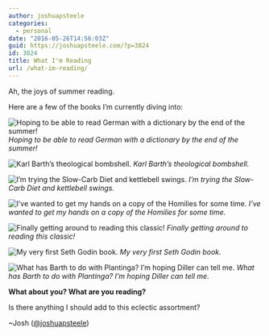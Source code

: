 ```yaml
---
author: joshuapsteele
categories:
  - personal
date: "2016-05-26T14:56:03Z"
guid: https://joshuapsteele.com/?p=3824
id: 3824
title: What I'm Reading
url: /what-im-reading/
---
```


Ah, the joys of summer reading.

Here are a few of the books I’m currently diving into:

![Hoping to be able to read German with a dictionary by the end of the summer!](https://joshuapsteele.com/wp-content/uploads/2016/05/IMG_0493-300x225.jpg)
*Hoping to be able to read German with a dictionary by the end of the summer!*

![Karl Barth’s theological bombshell.](https://joshuapsteele.com/wp-content/uploads/2016/05/IMG_0492-300x225.jpg)
*Karl Barth’s theological bombshell.*

![I’m trying the Slow-Carb Diet and kettlebell swings.](https://joshuapsteele.com/wp-content/uploads/2016/05/IMG_0494-300x225.jpg)
*I’m trying the Slow-Carb Diet and kettlebell swings.*

![I’ve wanted to get my hands on a copy of the Homilies for some time.](https://joshuapsteele.com/wp-content/uploads/2016/05/IMG_0500-300x225.jpg)
*I’ve wanted to get my hands on a copy of the Homilies for some time.*

![Finally getting around to reading this classic!](https://joshuapsteele.com/wp-content/uploads/2016/05/IMG_0495-300x225.jpg)
*Finally getting around to reading this classic!*

![My very first Seth Godin book.](https://joshuapsteele.com/wp-content/uploads/2016/05/IMG_0499-300x225.jpg)
*My very first Seth Godin book.*

![What has Barth to do with Plantinga? I’m hoping Diller can tell me.](https://joshuapsteele.com/wp-content/uploads/2016/05/IMG_0496-300x225.jpg)
*What has Barth to do with Plantinga? I’m hoping Diller can tell me.*

**What about you? What are you reading?**

Is there anything I should add to this eclectic assortment?

~Josh ([@joshuapsteele](https://twitter.com/joshuapsteele))

